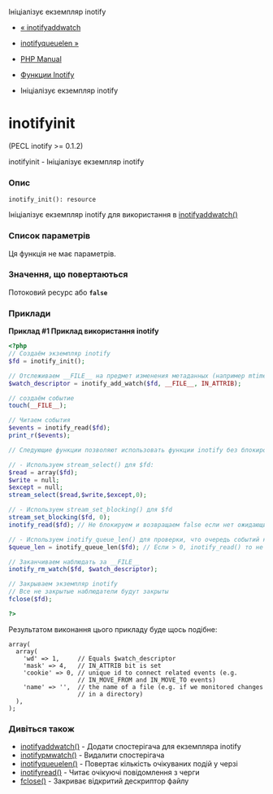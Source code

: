Ініціалізує екземпляр inotify

-   [« inotifyaddwatch](function.inotify-add-watch.html)
    
-   [inotifyqueuelen »](function.inotify-queue-len.html)
    
-   [PHP Manual](index.md)
    
-   [Функции Inotify](ref.inotify.md)
    
-   Ініціалізує екземпляр inotify
    

# inotifyinit

(PECL inotify >= 0.1.2)

inotifyinit - Ініціалізує екземпляр inotify

### Опис

```methodsynopsis
inotify_init(): resource
```

Ініціалізує екземпляр inotify для використання в [inotifyaddwatch()](function.inotify-add-watch.html)

### Список параметрів

Ця функція не має параметрів.

### Значення, що повертаються

Потоковий ресурс або **`false`**

### Приклади

**Приклад #1 Приклад використання inotify**

```php
<?php
// Создаём экземпляр inotify
$fd = inotify_init();

// Отслеживаем __FILE__ на предмет изменения метаданных (например mtime)
$watch_descriptor = inotify_add_watch($fd, __FILE__, IN_ATTRIB);

// создаём событие
touch(__FILE__);

// Читаем события
$events = inotify_read($fd);
print_r($events);

// Следующие функции позволяют использовать функции inotify без блокировки на inotify_read():

// - Используем stream_select() для $fd:
$read = array($fd);
$write = null;
$except = null;
stream_select($read,$write,$except,0);

// - Используем stream_set_blocking() для $fd
stream_set_blocking($fd, 0);
inotify_read($fd); // Не блокируем и возвращаем false если нет ожидающих событий

// - Используем inotify_queue_len() для проверки, что очередь событий не пуста
$queue_len = inotify_queue_len($fd); // Если > 0, inotify_read() то не блокируем

// Заканчиваем наблюдать за __FILE__
inotify_rm_watch($fd, $watch_descriptor);

// Закрываем экземпляр inotify
// Все не закрытые наблюдатели будут закрыты
fclose($fd);

?>
```

Результатом виконання цього прикладу буде щось подібне:

```
array(
  array(
    'wd' => 1,     // Equals $watch_descriptor
    'mask' => 4,   // IN_ATTRIB bit is set
    'cookie' => 0, // unique id to connect related events (e.g.
                   // IN_MOVE_FROM and IN_MOVE_TO events)
    'name' => '',  // the name of a file (e.g. if we monitored changes
                   // in a directory)
  ),
);
```

### Дивіться також

-   [inotifyaddwatch()](function.inotify-add-watch.html) - Додати спостерігача для екземпляра inotify
-   [inotifyрмwatch()](function.inotify-rm-watch.html) - Видалити спостерігача
-   [inotifyqueuelen()](function.inotify-queue-len.html) - Повертає кількість очікуваних подій у черзі
-   [inotifyread()](function.inotify-read.html) - Читає очікуючі повідомлення з черги
-   [fclose()](function.fclose.md) - Закриває відкритий дескриптор файлу